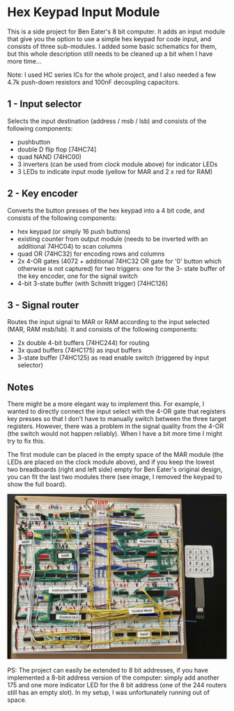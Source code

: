 # Hex Keypad Input Module

This is a side project for Ben Eater's 8 bit computer. It adds an input module that give you the option to use a simple hex keypad for code input, and consists of three sub-modules. I added some basic schematics for them, but this whole description still needs to be cleaned up a bit when I have more time...

Note: I used HC series ICs for the whole project, and I also needed a few 4.7k push-down resistors and 100nF decoupling capacitors.

## 1 - Input selector 
Selects the input destination (address / msb / lsb) and consists of the following components:
- pushbutton
- double D flip flop [74HC74]
- quad NAND (74HC00) 
- 3 inverters (can be used from clock module above) for indicator LEDs
- 3 LEDs to indicate input mode (yellow for MAR and 2 x red for RAM)

## 2 - Key encoder
Converts the button presses of the hex keypad into a 4 bit code, and consists of the following components:
- hex keypad (or simply 16 push buttons)
- existing counter from output module (needs to be inverted with an additional 74HC04) to scan columns
- quad OR (74HC32) for encoding rows and columns
- 2x 4-OR gates (4072 + additional 74HC32 OR gate for '0' button which otherwise is not captured) for two triggers: one for the 3- state buffer of the key encoder, one for the signal switch  
- 4-bit 3-state buffer (with Schmitt trigger) [74HC126]

## 3 - Signal router
Routes the input signal to MAR or RAM according to the input selected (MAR, RAM msb/lsb). It and consists of the following components: 
- 2x double 4-bit buffers (74HC244) for routing
- 3x quad buffers (74HC175) as input buffers
- 3-state buffer (74HC125) as read enable switch (triggered by input selector)


## Notes

There might be a more elegant way to implement this. For example, I wanted to directly connect the input select with the 4-OR gate that registers key presses so that I don't have to manually switch between the three target registers. However, there was a problem in the signal quality from the 4-OR (the switch would not happen reliably). When I have a bit more time I might try to fix this.

The first module can be placed in the empty space of the MAR module (the LEDs are placed on the clock module above), and if you keep the lowest two breadboards (right and left side) empty for Ben Eater's original design, you can fit the last two modules there (see image, I removed the keypad to show the full board).

![alt text](IMG_3048.jpg)


PS: The project can easily be extended to 8 bit addresses, if you have implemented a 8-bit address version of the computer: simply add another 175 and one more indicator LED for the 8 bit address (one of the 244 routers still has an empty slot). In my setup, I was unfortunately running out of space. 
